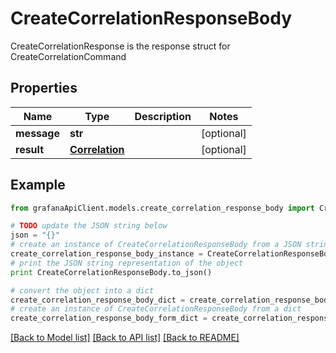 # CreateCorrelationResponseBody

CreateCorrelationResponse is the response struct for CreateCorrelationCommand

## Properties
Name | Type | Description | Notes
------------ | ------------- | ------------- | -------------
**message** | **str** |  | [optional] 
**result** | [**Correlation**](Correlation.md) |  | [optional] 

## Example

```python
from grafanaApiClient.models.create_correlation_response_body import CreateCorrelationResponseBody

# TODO update the JSON string below
json = "{}"
# create an instance of CreateCorrelationResponseBody from a JSON string
create_correlation_response_body_instance = CreateCorrelationResponseBody.from_json(json)
# print the JSON string representation of the object
print CreateCorrelationResponseBody.to_json()

# convert the object into a dict
create_correlation_response_body_dict = create_correlation_response_body_instance.to_dict()
# create an instance of CreateCorrelationResponseBody from a dict
create_correlation_response_body_form_dict = create_correlation_response_body.from_dict(create_correlation_response_body_dict)
```
[[Back to Model list]](../README.md#documentation-for-models) [[Back to API list]](../README.md#documentation-for-api-endpoints) [[Back to README]](../README.md)


